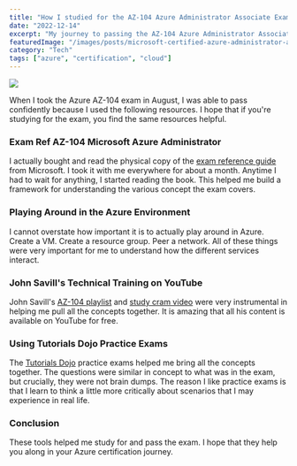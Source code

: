 ```yaml
---
title: "How I studied for the AZ-104 Azure Administrator Associate Exam"
date: "2022-12-14"
excerpt: "My journey to passing the AZ-104 Azure Administrator Associate certification exam, including the key resources and strategies that helped me succeed."
featuredImage: "/images/posts/microsoft-certified-azure-administrator-associate.2.png"
category: "Tech"
tags: ["azure", "certification", "cloud"]
---
```


[![](https://sherifalghali.com/wp-content/uploads/2022/12/microsoft-certified-azure-administrator-associate.2.png)](https://sherifalghali.com/wp-content/uploads/2022/12/microsoft-certified-azure-administrator-associate.2.png)

When I took the Azure AZ-104 exam in August, I was able to pass confidently because I used the following resources. I hope that if you're studying for the exam, you find the same resources helpful.

### Exam Ref AZ-104 Microsoft Azure Administrator

I actually bought and read the physical copy of the [exam reference guide](https://www.microsoftpressstore.com/store/exam-ref-az-104-microsoft-azure-administrator-9780136805380) from Microsoft. I took it with me everywhere for about a month. Anytime I had to wait for anything, I started reading the book. This helped me build a framework for understanding the various concept the exam covers.

### Playing Around in the Azure Environment

I cannot overstate how important it is to actually play around in Azure. Create a VM. Create a resource group. Peer a network. All of these things were very important for me to understand how the different services interact.

### John Savill's Technical Training on YouTube

John Savill's [AZ-104 playlist](https://www.youtube.com/watch?v=VOod_VNgdJk&list=PLlVtbbG169nGlGPWs9xaLKT1KfwqREHbs) and [study cram video](https://www.youtube.com/watch?v=VOod_VNgdJk) were very instrumental in helping me pull all the concepts together. It is amazing that all his content is available on YouTube for free.

### Using Tutorials Dojo Practice Exams

The [Tutorials Dojo](https://portal.tutorialsdojo.com/courses/az-104-microsoft-azure-administrator-practice-exams/) practice exams helped me bring all the concepts together. The questions were similar in concept to what was in the exam, but crucially, they were not brain dumps. The reason I like practice exams is that I learn to think a little more critically about scenarios that I may experience in real life.

### Conclusion

These tools helped me study for and pass the exam. I hope that they help you along in your Azure certification journey.

